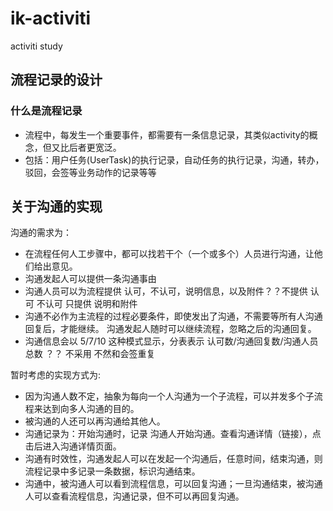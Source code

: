 # ik-activiti
activiti study 

## 流程记录的设计

### 什么是流程记录
* 流程中，每发生一个重要事件，都需要有一条信息记录，其类似activity的概念，但又比后者更宽泛。
* 包括：用户任务(UserTask)的执行记录，自动任务的执行记录，沟通，转办，驳回，会签等业务动作的记录等等


## 关于沟通的实现
沟通的需求为：
* 在流程任何人工步骤中，都可以找若干个（一个或多个）人员进行沟通，让他们给出意见。
* 沟通发起人可以提供一条沟通事由
* 沟通人员可以为流程提供 认可，不认可，说明信息，以及附件？？不提供 认可 不认可 只提供 说明和附件
* 沟通不必作为主流程的过程必要条件，即使发出了沟通，不需要等所有人沟通回复后，才能继续。
沟通发起人随时可以继续流程，忽略之后的沟通回复。
* 沟通信息会以 5/7/10 这种模式显示，分表表示 认可数/沟通回复数/沟通人员总数 ？？ 不采用 不然和会签重复

暂时考虑的实现方式为:<p>
* 因为沟通人数不定，抽象为每向一个人沟通为一个子流程，可以并发多个子流程来达到向多人沟通的目的。
* 被沟通的人还可以再沟通给其他人。
* 沟通记录为：开始沟通时，记录 沟通人开始沟通。查看沟通详情（链接），点击后进入沟通详情页面。
* 沟通有时效性，沟通发起人可以在发起一个沟通后，任意时间，结束沟通，则流程记录中多记录一条数据，标识沟通结束。
* 沟通中，被沟通人可以看到流程信息，可以回复沟通；一旦沟通结束，被沟通人可以查看流程信息，沟通记录，但不可以再回复沟通。


